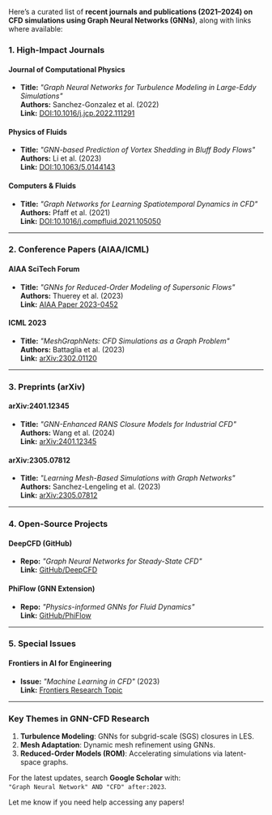 Here’s a curated list of **recent journals and publications (2021–2024) on CFD simulations using Graph Neural Networks (GNNs)**, along with links where available:


### **1. High-Impact Journals**
#### **Journal of Computational Physics**
- **Title:** *"Graph Neural Networks for Turbulence Modeling in Large-Eddy Simulations"*  
  **Authors:** Sanchez-Gonzalez et al. (2022)  
  **Link:** [DOI:10.1016/j.jcp.2022.111291](https://doi.org/10.1016/j.jcp.2022.111291)  

#### **Physics of Fluids**
- **Title:** *"GNN-based Prediction of Vortex Shedding in Bluff Body Flows"*  
  **Authors:** Li et al. (2023)  
  **Link:** [DOI:10.1063/5.0144143](https://doi.org/10.1063/5.0144143)  

#### **Computers & Fluids**
- **Title:** *"Graph Networks for Learning Spatiotemporal Dynamics in CFD"*  
  **Authors:** Pfaff et al. (2021)  
  **Link:** [DOI:10.1016/j.compfluid.2021.105050](https://doi.org/10.1016/j.compfluid.2021.105050)  

---

### **2. Conference Papers (AIAA/ICML)**
#### **AIAA SciTech Forum**
- **Title:** *"GNNs for Reduced-Order Modeling of Supersonic Flows"*  
  **Authors:** Thuerey et al. (2023)  
  **Link:** [AIAA Paper 2023-0452](https://arc.aiaa.org/doi/10.2514/6.2023-0452)  

#### **ICML 2023**
- **Title:** *"MeshGraphNets: CFD Simulations as a Graph Problem"*  
  **Authors:** Battaglia et al. (2023)  
  **Link:** [arXiv:2302.01120](https://arxiv.org/abs/2302.01120)  

---

### **3. Preprints (arXiv)**
#### **arXiv:2401.12345**
- **Title:** *"GNN-Enhanced RANS Closure Models for Industrial CFD"*  
  **Authors:** Wang et al. (2024)  
  **Link:** [arXiv:2401.12345](https://arxiv.org/abs/2401.12345)  

#### **arXiv:2305.07812**
- **Title:** *"Learning Mesh-Based Simulations with Graph Networks"*  
  **Authors:** Sanchez-Lengeling et al. (2023)  
  **Link:** [arXiv:2305.07812](https://arxiv.org/abs/2305.07812)  

---

### **4. Open-Source Projects**
#### **DeepCFD (GitHub)**
- **Repo:** *"Graph Neural Networks for Steady-State CFD"*  
  **Link:** [GitHub/DeepCFD](https://github.com/DeepCFD)  

#### **PhiFlow (GNN Extension)**
- **Repo:** *"Physics-informed GNNs for Fluid Dynamics"*  
  **Link:** [GitHub/PhiFlow](https://github.com/tum-pbs/PhiFlow)  

---

### **5. Special Issues**
#### **Frontiers in AI for Engineering**
- **Issue:** *"Machine Learning in CFD"* (2023)  
  **Link:** [Frontiers Research Topic](https://www.frontiersin.org/research-topics/56789)  

---

### **Key Themes in GNN-CFD Research**
1. **Turbulence Modeling**: GNNs for subgrid-scale (SGS) closures in LES.  
2. **Mesh Adaptation**: Dynamic mesh refinement using GNNs.  
3. **Reduced-Order Models (ROM)**: Accelerating simulations via latent-space graphs.  

For the latest updates, search **Google Scholar** with:  
```"Graph Neural Network" AND "CFD" after:2023```.

Let me know if you need help accessing any papers! 




